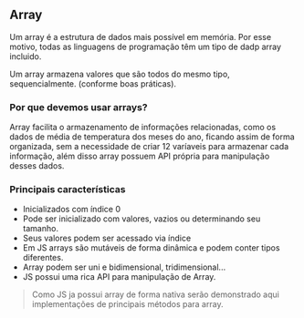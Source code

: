 ## Array

Um array é a estrutura de dados mais possível em memória. Por esse motivo, todas as linguagens de programação têm um tipo de dadp array incluido.

Um array armazena valores que são todos do mesmo tipo, sequencialmente. (conforme boas práticas).

### Por que devemos usar arrays?

Array facilita o armazenamento de informações relacionadas, como os dados de média de temperatura dos meses do ano, ficando assim de forma organizada, sem a necessidade de criar 12 varíaveis para armazenar cada informação, além disso array possuem API própria para manipulação desses dados.

### Principais características

- Inicializados com índice 0
- Pode ser inicializado com valores, vazios ou determinando seu tamanho.
- Seus valores podem ser acessado via índice
- Em JS arrays são mutáveis de forma dinâmica e podem conter tipos diferentes.
- Array podem ser uni e bidimensional, tridimensional... 
- JS possui uma rica API para manipulação de Array.

> Como JS ja possui array de forma nativa serão demonstrado aqui implementações de principais métodos para array.
